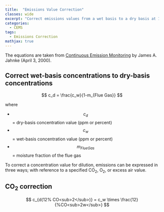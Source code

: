 ```yaml
---
title:  "Emissions Value Correction"
classes: wide
excerpt: "Correct emissions values from a wet basis to a dry basis at 12% CO<sub>2</sub>, 6% O<sub>2</sub> or 50% excess air"
categories: 
  - CEMS
tags:
  - Emissions Correction
mathjax: true
---
```


The equations are taken from [Continuous Emission Monitoring](https://www.amazon.ca/Continuous-Emission-Monitoring-James-Jahnke/dp/0471292273) by James A. Jahnke (April 3, 2000).

## Correct wet-basis concentrations to dry-basis concentrations

$$ c_d = \frac{c_w}{1-m_{Flue Gas}}  $$

where 

- $$c_d$$ = dry-basis concentration value (ppm or percent)
- $$c_w$$ = wet-basis concentration value (ppm or percent) 
- $$ m_{Flue Gas}$$ = moisture fraction of the flue gas 

To correct a concentration value for dilution, emissions can be expressed in three ways; with reference to a specified CO<sub>2</sub>, O<sub>2</sub>, or excess air value.

## CO<sub>2</sub> correction

$$ c_{d(12% CO<sub>2</sub>)} = c_w \times \frac{12}{%CO<sub>2w</sub>} $$

